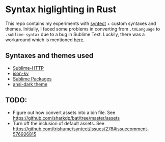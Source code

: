 # Syntax higlighting in Rust

This repo contains my experiments with [syntect](https://github.com/trishume/syntect) +
custom syntaxes and themes. Initially, I faced some problems in converting from `.tmLanguage`
to `.sublime-syntax` due to a bug in Sublime Text. Luckily, there was a workaround which is
mentioned [here](https://forum.sublimetext.com/t/trying-to-convert-tmlanguage-syntax-to-sublime-syntax/53427).

## Syntaxes and themes used
- [Sublime-HTTP](https://github.com/samsalisbury/Sublime-HTTP)
- [json-kv](https://github.com/aurule/json-kv)
- [Sublime Packages](https://github.com/sublimehq/Packages/tree/fa6b8629c95041bf262d4c1dab95c456a0530122)
- [ansi-dark theme](https://github.com/sharkdp/bat/blob/master/assets/themes/ansi-dark.tmTheme)

## TODO:
- Figure out how convert assets into a bin file. See https://github.com/sharkdp/bat/tree/master/assets
- Turn off the inclusion of default assets. See https://github.com/trishume/syntect/issues/278#issuecomment-576926815
